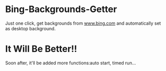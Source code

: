 # Bing-Backgrounds-Getter
Just one click, get backgrounds from www.bing.com and automatically set as desktop background.
# It Will Be Better!!
Soon after, it'll be added more functions:auto start, timed run... 
